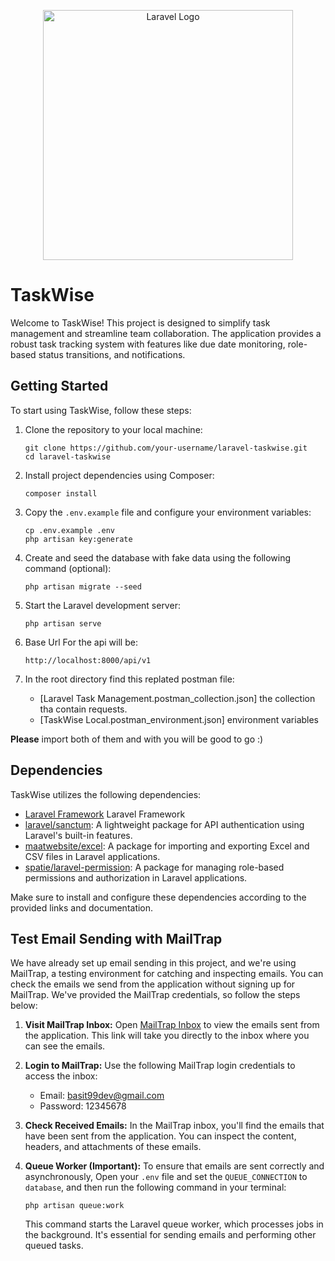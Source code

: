 <p align="center"><a href="https://laravel.com" target="_blank"><img src="https://raw.githubusercontent.com/laravel/art/master/logo-lockup/5%20SVG/2%20CMYK/1%20Full%20Color/laravel-logolockup-cmyk-red.svg" width="400" alt="Laravel Logo"></a></p>

# TaskWise

Welcome to TaskWise! This project is designed to simplify task management and streamline team collaboration. The application provides a robust task tracking system with features like due date monitoring, role-based status transitions, and notifications.

## Getting Started

To start using TaskWise, follow these steps:

1. Clone the repository to your local machine:
   ```shell
   git clone https://github.com/your-username/laravel-taskwise.git
   cd laravel-taskwise
   ```

2. Install project dependencies using Composer:
   ```shell
   composer install
   ```

3. Copy the `.env.example` file and configure your environment variables:
   ```shell
   cp .env.example .env
   php artisan key:generate
   ```

4. Create and seed the database with fake data using the following command (optional):
   ```shell
   php artisan migrate --seed
   ```

5. Start the Laravel development server:
   ```shell
   php artisan serve
   ```

6. Base Url For the api will be:
   ```
   http://localhost:8000/api/v1
   ```  

7. In the root directory find this replated postman file:
    - [Laravel Task Management.postman_collection.json] the collection tha contain requests.
    - [TaskWise Local.postman_environment.json] environment variables

 **Please** import both of them and with you will be good to go :) 



## Dependencies

TaskWise utilizes the following dependencies:

- [Laravel Framework](https://laravel.com) Laravel Framework
- [laravel/sanctum](https://laravel.com/docs/10.x/sanctum): A lightweight package for API authentication using Laravel's built-in features.
- [maatwebsite/excel](https://docs.laravel-excel.com/3.1/getting-started/): A package for importing and exporting Excel and CSV files in Laravel applications.
- [spatie/laravel-permission](https://spatie.be/docs/laravel-permission/v5/introduction): A package for managing role-based permissions and authorization in Laravel applications.

Make sure to install and configure these dependencies according to the provided links and documentation.


## Test Email Sending with MailTrap

We have already set up email sending in this project, and we're using MailTrap, a testing environment for catching and inspecting emails. You can check the emails we send from the application without signing up for MailTrap. We've provided the MailTrap credentials, so follow the steps below:

1. **Visit MailTrap Inbox:** Open [MailTrap Inbox](https://mailtrap.io/inboxes/1432104/messages/3650415878) to view the emails sent from the application. This link will take you directly to the inbox where you can see the emails.

2. **Login to MailTrap:** Use the following MailTrap login credentials to access the inbox:
   - Email: basit99dev@gmail.com
   - Password: 12345678

3. **Check Received Emails:** In the MailTrap inbox, you'll find the emails that have been sent from the application. You can inspect the content, headers, and attachments of these emails.

4. **Queue Worker (Important):** To ensure that emails are sent correctly and asynchronously, Open your `.env` file and set the `QUEUE_CONNECTION` to `database`, and then run the following command in your terminal:
   ```shell
   php artisan queue:work
   ```
   This command starts the Laravel queue worker, which processes jobs in the background. It's essential for sending emails and performing other queued tasks.

